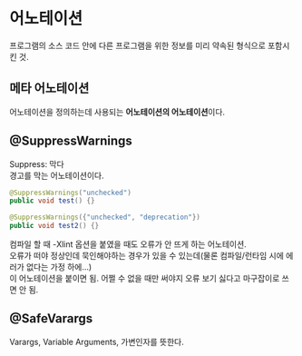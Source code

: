 # 어노테이션
프로그램의 소스 코드 안에 다른 프로그램을 위한 정보를 미리 약속된 형식으로 포함시킨 것.  

## 메타 어노테이션
어노테이션을 정의하는데 사용되는 **어노테이션의 어노테이션**이다.

## @SuppressWarnings
Suppress: 막다  
경고를 막는 어노테이션이다.  
```java
@SuppressWarnings("unchecked")
public void test() {}

@SuppressWarnings({"unchecked", "deprecation"})
public void test2() {}
```
컴파일 할 때 -Xlint 옵션을 붙였을 때도 오류가 안 뜨게 하는 어노테이션.  
오류가 떠야 정상인데 묵인해야하는 경우가 있을 수 있는데(물론 컴파일/런타임 시에 에러가 없다는 가정 하에...)  
이 어노테이션을 붙이면 됨. 어쩔 수 없을 때만 써야지 오류 보기 싫다고 마구잡이로 쓰면 안 됨.  

## @SafeVarargs
Varargs, Variable Arguments, 가변인자를 뜻한다.  
